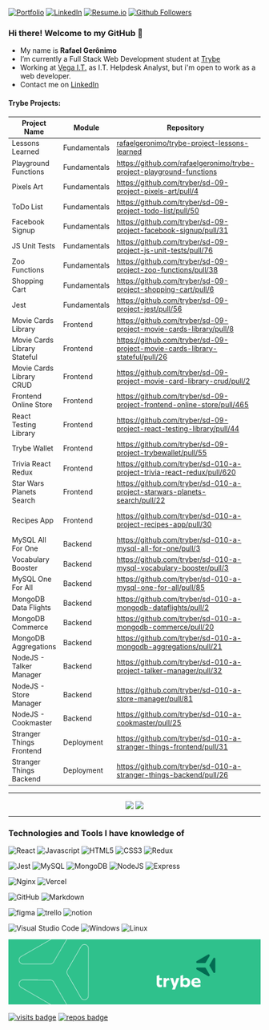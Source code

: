 [![Portfolio][portfolio-shield]][portfolio-url]
[![LinkedIn][linkedin-shield]][linkedin-url]
[![Resume.io][resume-shield]][resume-url]
[![Github Followers][github-follow-shield]][github-follow-url]

<!--My name is Rafael Gerônimo, from Brazil and I'm working on IT area since 2006. -->
### Hi there! Welcome to my GitHub 👋

- My name is **Rafael Gerônimo**
- I’m currently a Full Stack Web Development student at [Trybe](https://www.betrybe.com/)
- Working at [Vega I.T.](https://vegait.com/) as I.T. Helpdesk Analyst, but i'm open to work as a web developer.
- Contact me on [LinkedIn](https://www.linkedin.com/in/rafaelgeronimo/)
<!--
<p align="center"><img src="https://github-readme-streak-stats.herokuapp.com/?user=rafaelgeronimo&" alt="rafaelgeronimo" /></p>
-->
#### Trybe Projects:
|Project Name|Module|Repository|Technologies|
|---|---|---|---|
|Lessons Learned|Fundamentals|[rafaelgeronimo/trybe-project-lessons-learned](https://github.com/rafaelgeronimo/trybe-project-lessons-learned)|HTML & CSS|
|Playground Functions|Fundamentals|https://github.com/rafaelgeronimo/trybe-project-playground-functions|JavaScript|
|Pixels Art|Fundamentals|https://github.com/tryber/sd-09-project-pixels-art/pull/4|HTML, CSS & JS|
|ToDo List|Fundamentals|https://github.com/tryber/sd-09-project-todo-list/pull/50|HTML, CSS & JS|
|Facebook Signup|Fundamentals|https://github.com/tryber/sd-09-project-facebook-signup/pull/31|HTML, CSS & JS|
|JS Unit Tests|Fundamentals|https://github.com/tryber/sd-09-project-js-unit-tests/pull/76|JavaScript & Unit Tests|
|Zoo Functions|Fundamentals|https://github.com/tryber/sd-09-project-zoo-functions/pull/38|JavaScript & HOF|
|Shopping Cart|Fundamentals|https://github.com/tryber/sd-09-project-shopping-cart/pull/6|HTML, CSS & JS|
|Jest|Fundamentals|https://github.com/tryber/sd-09-project-jest/pull/56|JEST|
|Movie Cards Library|Frontend|https://github.com/tryber/sd-09-project-movie-cards-library/pull/8|React|
|Movie Cards Library Stateful|Frontend|https://github.com/tryber/sd-09-project-movie-cards-library-stateful/pull/26|React|
|Movie Cards Library CRUD|Frontend|https://github.com/tryber/sd-09-project-movie-card-library-crud/pull/2|React|
|Frontend Online Store|Frontend|https://github.com/tryber/sd-09-project-frontend-online-store/pull/465|React|
|React Testing Library|Frontend|https://github.com/tryber/sd-09-project-react-testing-library/pull/44|React Testing Library|
|Trybe Wallet|Frontend|https://github.com/tryber/sd-09-project-trybewallet/pull/55|React & Redux|
|Trivia React Redux|Frontend|https://github.com/tryber/sd-010-a-project-trivia-react-redux/pull/620|React & Redux|
|Star Wars Planets Search|Frontend|https://github.com/tryber/sd-010-a-project-starwars-planets-search/pull/22|React & Context API + Hooks|
|Recipes App|Frontend|https://github.com/tryber/sd-010-a-project-recipes-app/pull/30|React & Context API + Hooks|
|MySQL All For One|Backend|https://github.com/tryber/sd-010-a-mysql-all-for-one/pull/3|MySQL|
|Vocabulary Booster|Backend|https://github.com/tryber/sd-010-a-mysql-vocabulary-booster/pull/3|MySQL|
|MySQL One For All|Backend|https://github.com/tryber/sd-010-a-mysql-one-for-all/pull/85|MySQL|
|MongoDB Data Flights|Backend|https://github.com/tryber/sd-010-a-mongodb-dataflights/pull/2|MongoDB|
|MongoDB Commerce|Backend|https://github.com/tryber/sd-010-a-mongodb-commerce/pull/20|MongoDB|
|MongoDB Aggregations|Backend|https://github.com/tryber/sd-010-a-mongodb-aggregations/pull/21|MongoDB|
|NodeJS - Talker Manager|Backend|https://github.com/tryber/sd-010-a-project-talker-manager/pull/32|NodeJS|
|NodeJS - Store Manager|Backend|https://github.com/tryber/sd-010-a-store-manager/pull/81|NodeJS|
|NodeJS - Cookmaster|Backend|https://github.com/tryber/sd-010-a-cookmaster/pull/25|NodeJS|
|Stranger Things Frontend|Deployment|https://github.com/tryber/sd-010-a-stranger-things-frontend/pull/31|Heroku|
|Stranger Things Backend|Deployment|https://github.com/tryber/sd-010-a-stranger-things-backend/pull/26|Heroku|

<hr>
<p align="center">
        <img align="center" src="https://github-readme-stats.vercel.app/api?username=rafaelgeronimo&count_private=true&show_icons=true&layout=compact&title_color=161b22&icon_color=00d9ff&text_color=161b22&bg_color=fff" />
        <!--<br /><br />
        <!--
        <a href="https://wakatime.com/@rafaelgeronimo">
                <img alig="center" src="https://github-readme-stats.vercel.app/api/wakatime?username=rafaelgeronimo" />
        </a>
        -->
        <!--
</p>
<p align="center">
        -->
        <img align="center" src="https://github-readme-stats.vercel.app/api/top-langs/?username=rafaelgeronimo&show_icons=true&layout=compact&title_color=161b22&icon_color=00d9ff&text_color=161b22&bg_color=fff" /><br />
</p>
<hr>

### Technologies and Tools I have knowledge of
![React][react-shield]
![Javascript][javascript-shield]
![HTML5][html-shield]
![CSS3][css-shield]
![Redux][redux-shield]

![Jest][jest-shield]
![MySQL][mysql-shield]
![MongoDB][mongodb-shield]
![NodeJS][nodejs-shield]
![Express][express-shield]

![Nginx][nginx-shield]
![Vercel][vercel-shield]

![GitHub][github-shield]
![Markdown][markdown-shield]

![figma][figma-shield]
![trello][trello-shield]
![notion][notion-shield]

![Visual Studio Code][vscode-shield]
![Windows][windows-shield]
![Linux][linux-shield]

<img src="https://github.com/rafaelgeronimo/rafaelgeronimo/blob/master/trybe_capa.png">

[![visits badge][visits-shield]][visits-url]
[![repos badge][repos-shield]][repos-url]

<!--
<hr>
Now Playing:<br>
<p align="center">
    <a href="https://open.spotify.com/user/rafaelgeronimo_" target="_blank" title="Click to visit my Spotify profile">
        <img align="center" src="https://github-play.vercel.app/api/spotify" />
    <a>
</p>
-->

<!-- MARKDOWN LINKS & IMAGES -->
[portfolio-shield]: https://img.shields.io/badge/Website-geronimo.dev-black?style=for-the-badge
[portfolio-url]: https://geronimo.dev

[linkedin-shield]: https://img.shields.io/badge/-LinkedIn-blue?logo=Linkedin&logoColor=white&style=for-the-badge
[linkedin-url]: https://linkedin.com/in/rafaelgeronimo

[resume-shield]: https://img.shields.io/badge/my-Resume-9cf?style=for-the-badge
[resume-url]: https://resume.io/r/2IaNIsucz

[github-follow-shield]: https://img.shields.io/github/followers/rafaelgeronimo?label=follow&style=for-the-badge&logo=Github
[github-follow-url]: https://github.com/rafaelgeronimo

[javascript-shield]: https://img.shields.io/badge/javascript-%23323330.svg?style=for-the-badge&logo=javascript&logoColor=%23F7DF1E
[html-shield]: https://img.shields.io/badge/html5-%23E34F26.svg?style=for-the-badge&logo=html5&logoColor=white
[css-shield]: https://img.shields.io/badge/css3-%231572B6.svg?style=for-the-badge&logo=css3&logoColor=white
[react-shield]: https://img.shields.io/badge/react-%2320232a.svg?style=for-the-badge&logo=react&logoColor=%2361DAFB
[markdown-shield]: https://img.shields.io/badge/markdown-%23000000.svg?style=for-the-badge&logo=markdown&logoColor=white
[redux-shield]: https://img.shields.io/badge/redux-%23593d88.svg?style=for-the-badge&logo=redux&logoColor=white
[mysql-shield]: https://img.shields.io/badge/mysql-%2300f.svg?style=for-the-badge&logo=mysql&logoColor=white
[mongodb-shield]: https://img.shields.io/badge/MongoDB-%234ea94b.svg?style=for-the-badge&logo=mongodb&logoColor=white
[nodejs-shield]: https://img.shields.io/badge/node.js-6DA55F?style=for-the-badge&logo=node.js&logoColor=white
[express-shield]: https://img.shields.io/badge/express.js-%23404d59.svg?style=for-the-badge&logo=express&logoColor=%2361DAFB
[jest-shield]: https://img.shields.io/badge/-jest-%23C21325?style=for-the-badge&logo=jest&logoColor=white
[nginx-shield]: https://img.shields.io/badge/nginx-%23009639.svg?style=for-the-badge&logo=nginx&logoColor=white
[github-shield]: https://img.shields.io/badge/github-%23121011.svg?style=for-the-badge&logo=github&logoColor=white
[vercel-shield]: https://img.shields.io/badge/vercel-%23000000.svg?style=for-the-badge&logo=vercel&logoColor=white
[vscode-shield]: https://img.shields.io/badge/VisualStudioCode-0078d7.svg?style=for-the-badge&logo=visual-studio-code&logoColor=white
[windows-shield]: https://img.shields.io/badge/Windows-0078D6?style=for-the-badge&logo=windows&logoColor=white
[linux-shield]: https://img.shields.io/badge/Linux-FCC624?style=for-the-badge&logo=linux&logoColor=black
[figma-shield]: https://img.shields.io/badge/figma-%23F24E1E.svg?style=for-the-badge&logo=figma&logoColor=white
[trello-shield]: https://img.shields.io/badge/Trello-%23026AA7.svg?style=for-the-badge&logo=Trello&logoColor=white
[notion-shield]: https://img.shields.io/badge/Notion-%23000000.svg?style=for-the-badge&logo=notion&logoColor=white



[visits-shield]: https://badges.pufler.dev/visits/rafaelgeronimo/rafaelgeronimo?logo=GitHub&label=Visits&color=blue&logoColor=white&style=for-the-badge
[visits-url]: https://github.com/rafaelgeronimo

[repos-shield]: https://badges.pufler.dev/repos/rafaelgeronimo?logo=GitHub&label=Public-Repos&color=orange&logoColor=white&style=for-the-badge
[repos-url]: https://badges.pufler.dev/repos/rafaelgeronimo
